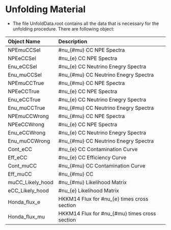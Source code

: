 # Unfolding Material

* The file UnfoldData.root contains all the data that is necessary for the unfolding procedure. There are following object:

| Object Name            | Description                                                                                                                    |
| :--------------------- | :----------------------------------------------------------------------------------------------------------------------------- |
| NPEmuCCSel |    #nu_{#mu} CC NPE Spectra |
| NPEeCCSel |     #nu_{e} CC NPE Spectra |
| Enu_eCCSel |    #nu_{e} CC Neutrino Enegry Spectra |
| Enu_muCCSel |   #nu_{#mu} CC Neutrino Enegry Spectra |
| NPEmuCCTrue |   #nu_{#mu} CC NPE Spectra |
| NPEeCCTrue |    #nu_{e} CC NPE Spectra |
| Enu_eCCTrue |   #nu_{e} CC Neutrino Enegry Spectra |
| Enu_muCCTrue |  #nu_{#mu} CC Neutrino Enegry Spectra |
| NPEmuCCWrong |  #nu_{#mu} CC NPE Spectra |
| NPEeCCWrong |   #nu_{e} CC NPE Spectra |
| Enu_eCCWrong |  #nu_{e} CC Neutrino Enegry Spectra |
| Enu_muCCWrong | #nu_{#mu} CC Neutrino Enegry Spectra |
| Cont_eCC |      #nu_{e} CC Contamination Curve|
| Eff_eCC |       #nu_{e} CC Efficiency Curve|
| Cont_muCC |     #nu_{#mu} CC Contamination Curve|
| Eff_muCC |      #nu_{#mu} CC |
| muCC_Likely_hood |      #nu_{#mu} Likelihood Matrix |
| eCC_Likely_hood |       #nu_{e} Likelihood Matrix |
| Honda_flux_e |  HKKM14 Flux for #nu_{e} times cross section |
| Honda_flux_mu | HKKM14 Flux for #nu_{#mu} times cross section |